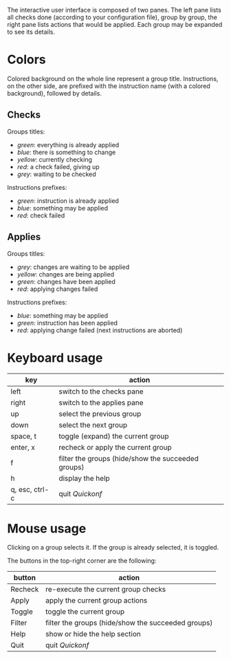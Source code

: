 The interactive user interface is composed of two panes. The left pane lists all checks done (according to your configuration file), group by group, the right pane lists actions that would be applied. Each group may be expanded to see its details.

# Colors

Colored background on the whole line represent a group title. Instructions, on the other side, are prefixed with the instruction name (with a colored background), followed by details.

## Checks

Groups titles:

- _green_: everything is already applied
- _blue_: there is something to change
- _yellow_: currently checking
- _red_: a check failed, giving up
- _grey_: waiting to be checked

Instructions prefixes:

- _green_: instruction is already applied
- _blue_: something may be applied
- _red_: check failed

## Applies

Groups titles:

- _grey_: changes are waiting to be applied
- _yellow_: changes are being applied
- _green_: changes have been applied
- _red_: applying changes failed

Instructions prefixes:

- _blue_: something may be applied
- _green_: instruction has been applied
- _red_: applying change failed (next instructions are aborted)

# Keyboard usage

| key            | action                                             |
| -------------- | -------------------------------------------------- |
| left           | switch to the checks pane                          |
| right          | switch to the applies pane                         |
| up             | select the previous group                          |
| down           | select the next group                              |
| space, t       | toggle (expand) the current group                  |
| enter, x       | recheck or apply the current group                 |
| f              | filter the groups (hide/show the succeeded groups) |
| h              | display the help                                   |
| q, esc, ctrl-c | quit _Quickonf_                                    |

# Mouse usage

Clicking on a group selects it. If the group is already selected, it is toggled.

The buttons in the top-right corner are the following:

| button  | action                                             |
| ------- | -------------------------------------------------- |
| Recheck | re-execute the current group checks                |
| Apply   | apply the current group actions                    |
| Toggle  | toggle the current group                           |
| Filter  | filter the groups (hide/show the succeeded groups) |
| Help    | show or hide the help section                      |
| Quit    | quit _Quickonf_                                    |
